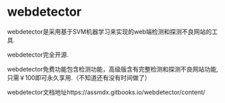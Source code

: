 # webdetector
webdetector是采用基于SVM机器学习来实现的web端检测和探测不良网站的工具.

webdetector完全开源.

webdetector免费功能包含检测功能，高级版含有完整检测和探测不良网站功能,只需￥100即可永久享用.（不知道还有没有时间做了）

webdetector文档地址https://assmdx.gitbooks.io/webdetector/content/


